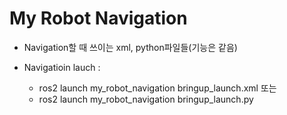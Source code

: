 # My Robot Navigation
- Navigation할 때 쓰이는 xml, python파일들(기능은 같음)
- Navigatioin lauch :

    - ros2 launch my_robot_navigation bringup_launch.xml 또는 
    - ros2 launch my_robot_navigation bringup_launch.py    
